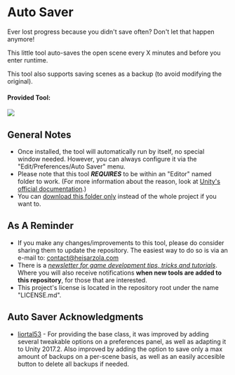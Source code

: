 # Auto Saver
Ever lost progress because you didn't save often? Don't let that happen anymore! 

This little tool auto-saves the open scene every X minutes and before you enter runtime. 

This tool also supports saving scenes as a backup (to avoid modifying the original).

#### Provided Tool:
![](https://github.com/heisarzola/Unity-Development-Tools/tree/master/Tools/Editor/Auto%20Saver/Auto%20Saver.png)

## General Notes

* Once installed, the tool will automatically run by itself, no special window needed. However, you can always configure it via the "Edit/Preferences/Auto Saver" menu.
* Please note that this tool ***REQUIRES*** to be within an "Editor" named folder to work. (For more information about the reason, look at [Unity's official documentation](https://docs.unity3d.com/560/Documentation/Manual/SpecialFolders.html).)
* You can [download this folder only](https://minhaskamal.github.io/DownGit/#/home?url=https://github.com/heisarzola/Unity-Development-Tools/tree/master/Tools/Editor/Auto%20Saver) instead of the whole project if you want to.

## As A Reminder 
* If you make any changes/improvements to this tool, please do consider sharing them to update the repository. The easiest way to do so is via an e-mail to: contact@heisarzola.com
* There is a [*newsletter for game development tips, tricks and tutorials*](https://heisarzola.us16.list-manage.com/subscribe?u=711c0d50be32d6a5eca3ccb18&id=43d6d70f28). Where you will also receive notifications **when new tools are added to this repository**, for those that are interested.
* This project's license is located in the repository root under the name "LICENSE.md".

## Auto Saver Acknowledgments

* [liortal53](https://github.com/liortal53/AutoSaveScene/blob/master/Assets/Editor/AutoSaveScene.cs) - For providing the base class, it was improved by adding several tweakable options on a preferences panel, as well as adapting it to Unity 2017.2. Also improved by adding the option to save only a max amount of backups on a per-scene basis, as well as an easily accesible button to delete all backups if needed.